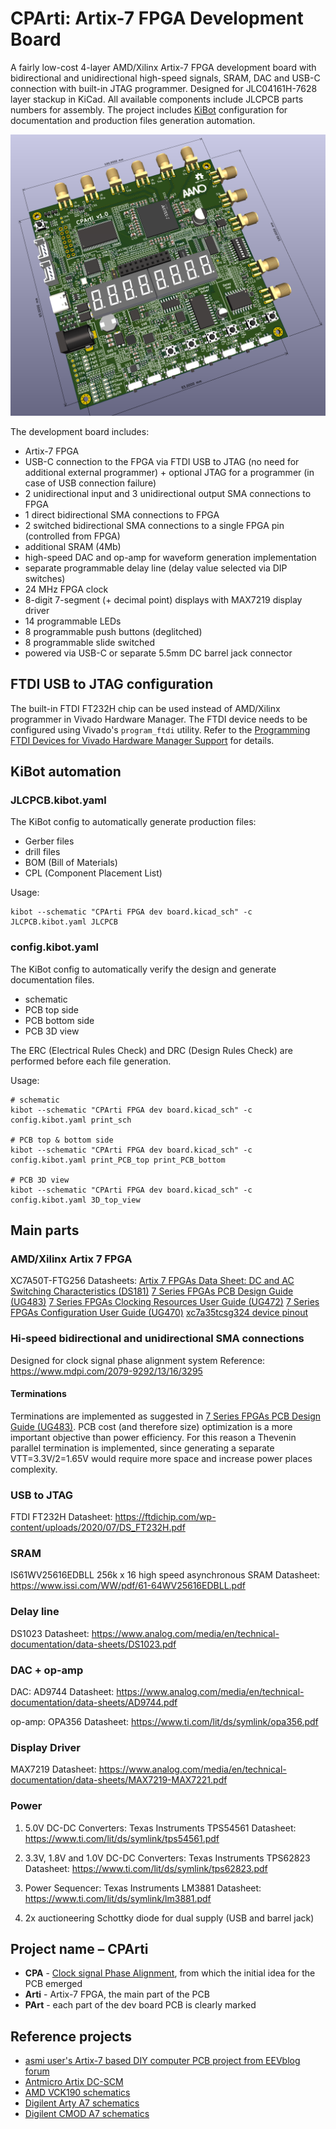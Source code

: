 # CPArti: Artix-7 FPGA Development Board

A fairly low-cost 4-layer AMD/Xilinx Artix-7 FPGA development board with bidirectional and unidirectional high-speed signals, SRAM, DAC and USB-C connection with built-in JTAG programmer. Designed for JLC04161H-7628 layer stackup in KiCad. All available components include JLCPCB parts numbers for assembly. The project includes [KiBot](https://github.com/INTI-CMNB/KiBot) configuration for documentation and production files generation automation.

![3D view of the CPArti PCB](doc/3D_view.png)

The development board includes:
- Artix-7 FPGA
- USB-C connection to the FPGA via FTDI USB to JTAG (no need for additional external programmer) + optional JTAG for a programmer (in case of USB connection failure)
- 2 unidirectional input and 3 unidirectional output SMA connections to FPGA
- 1 direct bidirectional SMA connections to FPGA
- 2 switched bidirectional SMA connections to a single FPGA pin (controlled from FPGA)
- additional SRAM (4Mb)
- high-speed DAC and op-amp for waveform generation implementation
- separate programmable delay line (delay value selected via DIP switches)
- 24 MHz FPGA clock
- 8-digit 7-segment (+ decimal point) displays with MAX7219 display driver
- 14 programmable LEDs
- 8 programmable push buttons (deglitched)
- 8 programmable slide switched
- powered via USB-C or separate 5.5mm DC barrel jack connector

## FTDI USB to JTAG configuration

The built-in FTDI FT232H chip can be used instead of AMD/Xilinx programmer in Vivado Hardware Manager. The FTDI device needs to be configured using Vivado's `program_ftdi` utility. Refer to the [Programming FTDI Devices for Vivado Hardware Manager Support](https://docs.amd.com/r/en-US/ug908-vivado-programming-debugging/Programming-FTDI-Devices-for-Vivado-Hardware-Manager-Support) for details.

## KiBot automation

### JLCPCB.kibot.yaml

The KiBot config to automatically generate production files:
- Gerber files
- drill files
- BOM (Bill of Materials)
- CPL (Component Placement List)

Usage:
```
kibot --schematic "CPArti FPGA dev board.kicad_sch" -c JLCPCB.kibot.yaml JLCPCB
```

### config.kibot.yaml

The KiBot config to automatically verify the design and generate documentation files.
- schematic
- PCB top side
- PCB bottom side
- PCB 3D view

The ERC (Electrical Rules Check) and DRC (Design Rules Check) are performed before each file generation.

Usage:
```
# schematic
kibot --schematic "CPArti FPGA dev board.kicad_sch" -c config.kibot.yaml print_sch

# PCB top & bottom side
kibot --schematic "CPArti FPGA dev board.kicad_sch" -c config.kibot.yaml print_PCB_top print_PCB_bottom

# PCB 3D view
kibot --schematic "CPArti FPGA dev board.kicad_sch" -c config.kibot.yaml 3D_top_view
```

## Main parts

### AMD/Xilinx Artix 7 FPGA

XC7A50T-FTG256
Datasheets:
[Artix 7 FPGAs Data Sheet: DC and AC Switching Characteristics (DS181)](https://docs.amd.com/v/u/en-US/ds181_Artix_7_Data_Sheet)
[7 Series FPGAs PCB Design Guide (UG483)](https://docs.amd.com/v/u/en-US/ug483_7Series_PCB)
[7 Series FPGAs Clocking Resources User Guide (UG472)](https://docs.amd.com/v/u/en-US/ug472_7Series_Clocking)
[7 Series FPGAs Configuration User Guide (UG470)](https://docs.amd.com/v/u/en-US/ug470_7Series_Config)
[xc7a35tcsg324 device pinout](https://www.xilinx.com/content/dam/xilinx/support/packagefiles/a7packages/xc7a35tcsg324pkg.txt)

### Hi-speed bidirectional and unidirectional SMA connections

Designed for clock signal phase alignment system
Reference: https://www.mdpi.com/2079-9292/13/16/3295

#### Terminations

Terminations are implemented as suggested in [7 Series FPGAs PCB Design Guide (UG483)](https://docs.amd.com/v/u/en-US/ug483_7Series_PCB). PCB cost (and therefore size) optimization is a more important objective than power efficiency. For this reason a Thevenin parallel termination is implemented, since generating a separate VTT=3.3V/2=1.65V would require more space and increase power places complexity.


### USB to JTAG

FTDI FT232H
Datasheet: https://ftdichip.com/wp-content/uploads/2020/07/DS_FT232H.pdf

### SRAM

IS61WV25616EDBLL
256k x 16 high speed asynchronous SRAM
Datasheet: https://www.issi.com/WW/pdf/61-64WV25616EDBLL.pdf

### Delay line

DS1023
Datasheet: https://www.analog.com/media/en/technical-documentation/data-sheets/DS1023.pdf

### DAC + op-amp

DAC: AD9744
Datasheet: https://www.analog.com/media/en/technical-documentation/data-sheets/AD9744.pdf

op-amp: OPA356
Datasheet: https://www.ti.com/lit/ds/symlink/opa356.pdf

### Display Driver

MAX7219
Datasheet: https://www.analog.com/media/en/technical-documentation/data-sheets/MAX7219-MAX7221.pdf

### Power

1. 5.0V DC-DC Converters: Texas Instruments TPS54561
Datasheet: https://www.ti.com/lit/ds/symlink/tps54561.pdf

2. 3.3V, 1.8V and 1.0V DC-DC Converters: Texas Instruments TPS62823
Datasheet: https://www.ti.com/lit/ds/symlink/tps62823.pdf

3. Power Sequencer: Texas Instruments LM3881
Datasheet: https://www.ti.com/lit/ds/symlink/lm3881.pdf

4. 2x auctioneering Schottky diode for dual supply (USB and barrel jack)


## Project name – CPArti

- **CPA** - [Clock signal Phase Alignment](https://www.mdpi.com/2079-9292/13/16/3295), from which the initial idea for the PCB emerged
- **Arti** - Artix-7 FPGA, the main part of the PCB
- **PArt** - each part of the dev board PCB is clearly marked


## Reference projects

- [asmi user's Artix-7 based DIY computer PCB project from EEVblog forum](https://www.eevblog.com/forum/fpga/planningdesignreview-for-a-6-layer-xilinx-artix-7-board-for-diy-computer/200/)
- [Antmicro Artix DC-SCM](https://opensource.antmicro.com/projects/artix-dc-scm/)
- [AMD VCK190 schematics](https://www.xilinx.com/products/boards-and-kits/vck190.html)
- [Digilent Arty A7 schematics](https://digilent.com/reference/_media/programmable-logic/arty-a7/arty-a7-e2-sch.pdf)
- [Digilent CMOD A7 schematics](https://digilent.com/reference/_media/reference/programmable-logic/cmod-a7/cmod_a7_sch_rev_c0.pdf)
